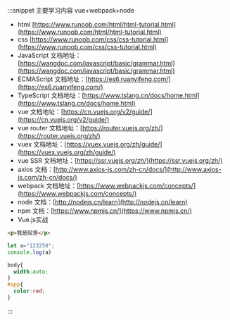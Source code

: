 :::snippet 主要学习内容 vue+webpack+node

- html [https://www.runoob.com/html/html-tutorial.html](https://www.runoob.com/html/html-tutorial.html)
- css [https://www.runoob.com/css/css-tutorial.html](https://www.runoob.com/css/css-tutorial.html)
- JavaScript 文档地址：[https://wangdoc.com/javascript/basic/grammar.html](https://wangdoc.com/javascript/basic/grammar.html)
- ECMAScript 文档地址：[https://es6.ruanyifeng.com/](https://es6.ruanyifeng.com/)
- TypeScript 文档地址：[https://www.tslang.cn/docs/home.html](https://www.tslang.cn/docs/home.html)
- vue 文档地址：[https://cn.vuejs.org/v2/guide/](https://cn.vuejs.org/v2/guide/)
- vue router 文档地址：[https://router.vuejs.org/zh/](https://router.vuejs.org/zh/)
- vuex 文档地址：[https://vuex.vuejs.org/zh/guide/](https://vuex.vuejs.org/zh/guide/)
- vue SSR 文档地址：[https://ssr.vuejs.org/zh/](https://ssr.vuejs.org/zh/)
- axios 文档：[http://www.axios-js.com/zh-cn/docs/](http://www.axios-js.com/zh-cn/docs/)
- webpack 文档地址：[https://www.webpackjs.com/concepts/](https://www.webpackjs.com/concepts/)
- node 文档：[http://nodejs.cn/learn](http://nodejs.cn/learn)
- npm 文档：[https://www.npmjs.cn/](https://www.npmjs.cn/)
- Vue.js实战

```html
<p>我是段落</p>
```

```javascript
let a="123258";
console.log(a)
```

```css
body{
  width:auto;
}
#app{
  color:red;
}
```

:::
